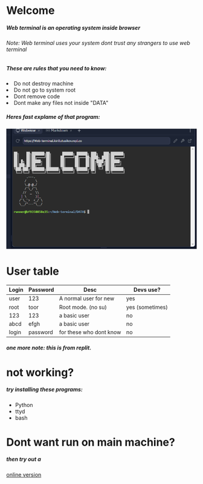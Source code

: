 <h1>Welcome</h1>
<h5>Web terminal is an operating system inside browser</h5>
<h6>Note: Web terminal uses your system dont trust any strangers to use web terminal</h6>
<h5>These are rules that you need to know:</h5>
<li>Do not destroy machine</li>
<li>Do not go to system root</li>
<li>Dont remove code</li>
<li>Dont make any files not inside "DATA"</li>
<h5>Heres fast explame of that program:</h5>
<img src="preview.png">
<h1>User table</h1>
<table><thead><tr><th>Login</th><th>Password</th><th>Desc</th><th>Devs use?</th></tr></thead><tbody><tr><td>user</td><td>123</td><td>A normal user for new</td><td>yes</td></tr><tr><td>root</td><td>toor</td><td>Root mode. (no su)</td><td>yes (sometimes)</td></tr><tr><td>123</td><td>123</td><td>a basic user</td><td>no</td></tr><tr><td>abcd</td><td>efgh</td><td>a basic user</td><td>no</td></tr><tr><td>login</td><td>password</td><td>for these who dont know</td><td>no</td></tr></tbody></table>
<h5>one more note: this is from replit.</h5>
<h1>not working?</h1>
<h5>try installing these programs: </h5>
<ul>
  <li>Python</li>
  <li>ttyd</li>
  <li>bash</li>
</ul>
<h1>Dont want run on main machine?</h1>
<h5>then try out a </h5><a href="https://Web-terminal.kirillutusikov.repl.co">online version</a>
